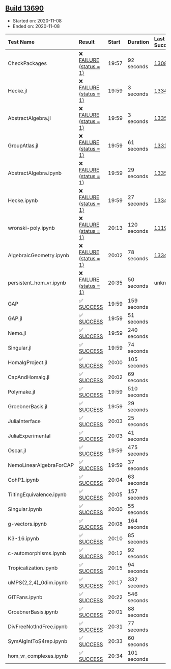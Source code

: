 ## [Build 13690](https://oscarci.mathematik.uni-kl.de/job/oscar/13690/)

* Started on: 2020-11-08
* Ended on: 2020-11-08

| Test Name    | Result | Start | Duration | Last Success | First Failure |
|:-------------|:-------|:------|:---------|:-------------|:--------------|
| CheckPackages | ❌ [FAILURE (status = 1)](https://oscarci.mathematik.uni-kl.de/job/oscar/13690/artifact/logs/build-13690/CheckPackages.log) | 19:57 | 92 seconds | [13085](https://oscarci.mathematik.uni-kl.de/job/oscar/13085/) | [13086](https://oscarci.mathematik.uni-kl.de/job/oscar/13086/) |
| Hecke.jl | ❌ [FAILURE (status = 1)](https://oscarci.mathematik.uni-kl.de/job/oscar/13690/artifact/logs/build-13690/Hecke.jl.log) | 19:59 | 3 seconds | [13341](https://oscarci.mathematik.uni-kl.de/job/oscar/13341/) | [13342](https://oscarci.mathematik.uni-kl.de/job/oscar/13342/) |
| AbstractAlgebra.jl | ❌ [FAILURE (status = 1)](https://oscarci.mathematik.uni-kl.de/job/oscar/13690/artifact/logs/build-13690/AbstractAlgebra.jl.log) | 19:59 | 3 seconds | [13355](https://oscarci.mathematik.uni-kl.de/job/oscar/13355/) | [13356](https://oscarci.mathematik.uni-kl.de/job/oscar/13356/) |
| GroupAtlas.jl | ❌ [FAILURE (status = 1)](https://oscarci.mathematik.uni-kl.de/job/oscar/13690/artifact/logs/build-13690/GroupAtlas.jl.log) | 19:59 | 61 seconds | [13311](https://oscarci.mathematik.uni-kl.de/job/oscar/13311/) | [13312](https://oscarci.mathematik.uni-kl.de/job/oscar/13312/) |
| AbstractAlgebra.ipynb | ❌ [FAILURE (status = 1)](https://oscarci.mathematik.uni-kl.de/job/oscar/13690/artifact/logs/build-13690/AbstractAlgebra.ipynb.log) | 19:59 | 29 seconds | [13355](https://oscarci.mathematik.uni-kl.de/job/oscar/13355/) | [13356](https://oscarci.mathematik.uni-kl.de/job/oscar/13356/) |
| Hecke.ipynb | ❌ [FAILURE (status = 1)](https://oscarci.mathematik.uni-kl.de/job/oscar/13690/artifact/logs/build-13690/Hecke.ipynb.log) | 19:59 | 27 seconds | [13341](https://oscarci.mathematik.uni-kl.de/job/oscar/13341/) | [13342](https://oscarci.mathematik.uni-kl.de/job/oscar/13342/) |
| wronski-poly.ipynb | ❌ [FAILURE (status = 1)](https://oscarci.mathematik.uni-kl.de/job/oscar/13690/artifact/logs/build-13690/wronski-poly.ipynb.log) | 20:13 | 120 seconds | [11192](https://oscarci.mathematik.uni-kl.de/job/oscar/11192/) | [11193](https://oscarci.mathematik.uni-kl.de/job/oscar/11193/) |
| AlgebraicGeometry.ipynb | ❌ [FAILURE (status = 1)](https://oscarci.mathematik.uni-kl.de/job/oscar/13690/artifact/logs/build-13690/AlgebraicGeometry.ipynb.log) | 20:02 | 78 seconds | [13341](https://oscarci.mathematik.uni-kl.de/job/oscar/13341/) | [13342](https://oscarci.mathematik.uni-kl.de/job/oscar/13342/) |
| persistent_hom_vr.ipynb | ❌ [FAILURE (status = 1)](https://oscarci.mathematik.uni-kl.de/job/oscar/13690/artifact/logs/build-13690/persistent_hom_vr.ipynb.log) | 20:35 | 50 seconds | unknown | unknown |
| GAP | ✅ [SUCCESS](https://oscarci.mathematik.uni-kl.de/job/oscar/13690/artifact/logs/build-13690/GAP.log) | 19:59 | 159 seconds |  |  |
| GAP.jl | ✅ [SUCCESS](https://oscarci.mathematik.uni-kl.de/job/oscar/13690/artifact/logs/build-13690/GAP.jl.log) | 19:59 | 51 seconds |  |  |
| Nemo.jl | ✅ [SUCCESS](https://oscarci.mathematik.uni-kl.de/job/oscar/13690/artifact/logs/build-13690/Nemo.jl.log) | 19:59 | 240 seconds |  |  |
| Singular.jl | ✅ [SUCCESS](https://oscarci.mathematik.uni-kl.de/job/oscar/13690/artifact/logs/build-13690/Singular.jl.log) | 19:59 | 74 seconds |  |  |
| HomalgProject.jl | ✅ [SUCCESS](https://oscarci.mathematik.uni-kl.de/job/oscar/13690/artifact/logs/build-13690/HomalgProject.jl.log) | 20:00 | 105 seconds |  |  |
| CapAndHomalg.jl | ✅ [SUCCESS](https://oscarci.mathematik.uni-kl.de/job/oscar/13690/artifact/logs/build-13690/CapAndHomalg.jl.log) | 20:02 | 69 seconds |  |  |
| Polymake.jl | ✅ [SUCCESS](https://oscarci.mathematik.uni-kl.de/job/oscar/13690/artifact/logs/build-13690/Polymake.jl.log) | 19:59 | 510 seconds |  |  |
| GroebnerBasis.jl | ✅ [SUCCESS](https://oscarci.mathematik.uni-kl.de/job/oscar/13690/artifact/logs/build-13690/GroebnerBasis.jl.log) | 19:59 | 29 seconds |  |  |
| JuliaInterface | ✅ [SUCCESS](https://oscarci.mathematik.uni-kl.de/job/oscar/13690/artifact/logs/build-13690/JuliaInterface.log) | 20:03 | 25 seconds |  |  |
| JuliaExperimental | ✅ [SUCCESS](https://oscarci.mathematik.uni-kl.de/job/oscar/13690/artifact/logs/build-13690/JuliaExperimental.log) | 20:03 | 41 seconds |  |  |
| Oscar.jl | ✅ [SUCCESS](https://oscarci.mathematik.uni-kl.de/job/oscar/13690/artifact/logs/build-13690/Oscar.jl.log) | 19:59 | 475 seconds |  |  |
| NemoLinearAlgebraForCAP | ✅ [SUCCESS](https://oscarci.mathematik.uni-kl.de/job/oscar/13690/artifact/logs/build-13690/NemoLinearAlgebraForCAP.log) | 19:59 | 37 seconds |  |  |
| CohP1.ipynb | ✅ [SUCCESS](https://oscarci.mathematik.uni-kl.de/job/oscar/13690/artifact/logs/build-13690/CohP1.ipynb.log) | 20:04 | 63 seconds |  |  |
| TiltingEquivalence.ipynb | ✅ [SUCCESS](https://oscarci.mathematik.uni-kl.de/job/oscar/13690/artifact/logs/build-13690/TiltingEquivalence.ipynb.log) | 20:05 | 157 seconds |  |  |
| Singular.ipynb | ✅ [SUCCESS](https://oscarci.mathematik.uni-kl.de/job/oscar/13690/artifact/logs/build-13690/Singular.ipynb.log) | 20:00 | 55 seconds |  |  |
| g-vectors.ipynb | ✅ [SUCCESS](https://oscarci.mathematik.uni-kl.de/job/oscar/13690/artifact/logs/build-13690/g-vectors.ipynb.log) | 20:08 | 164 seconds |  |  |
| K3-16.ipynb | ✅ [SUCCESS](https://oscarci.mathematik.uni-kl.de/job/oscar/13690/artifact/logs/build-13690/K3-16.ipynb.log) | 20:10 | 85 seconds |  |  |
| c-automorphisms.ipynb | ✅ [SUCCESS](https://oscarci.mathematik.uni-kl.de/job/oscar/13690/artifact/logs/build-13690/c-automorphisms.ipynb.log) | 20:12 | 92 seconds |  |  |
| Tropicalization.ipynb | ✅ [SUCCESS](https://oscarci.mathematik.uni-kl.de/job/oscar/13690/artifact/logs/build-13690/Tropicalization.ipynb.log) | 20:15 | 94 seconds |  |  |
| uMPS(2,2,4)_0dim.ipynb | ✅ [SUCCESS](https://oscarci.mathematik.uni-kl.de/job/oscar/13690/artifact/logs/build-13690/uMPS-2-2-4-_0dim.ipynb.log) | 20:17 | 332 seconds |  |  |
| GITFans.ipynb | ✅ [SUCCESS](https://oscarci.mathematik.uni-kl.de/job/oscar/13690/artifact/logs/build-13690/GITFans.ipynb.log) | 20:22 | 546 seconds |  |  |
| GroebnerBasis.ipynb | ✅ [SUCCESS](https://oscarci.mathematik.uni-kl.de/job/oscar/13690/artifact/logs/build-13690/GroebnerBasis.ipynb.log) | 20:01 | 88 seconds |  |  |
| DivFreeNotIndFree.ipynb | ✅ [SUCCESS](https://oscarci.mathematik.uni-kl.de/job/oscar/13690/artifact/logs/build-13690/DivFreeNotIndFree.ipynb.log) | 20:31 | 77 seconds |  |  |
| SymAlgIntToS4rep.ipynb | ✅ [SUCCESS](https://oscarci.mathematik.uni-kl.de/job/oscar/13690/artifact/logs/build-13690/SymAlgIntToS4rep.ipynb.log) | 20:33 | 60 seconds |  |  |
| hom_vr_complexes.ipynb | ✅ [SUCCESS](https://oscarci.mathematik.uni-kl.de/job/oscar/13690/artifact/logs/build-13690/hom_vr_complexes.ipynb.log) | 20:34 | 101 seconds |  |  |
